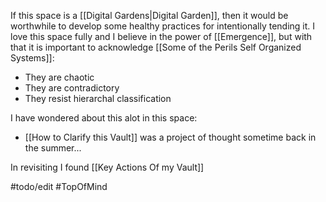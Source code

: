 If this space is a [[Digital Gardens|Digital Garden]], then it would be worthwhile to develop some healthy practices for intentionally tending it. I love this space fully and I believe in the power of [[Emergence]], but with that it is important to acknowledge [[Some of the Perils Self Organized Systems]]:
- They are chaotic
- They are contradictory
- They resist hierarchal classification


I have wondered about this alot in this space:
- [[How to Clarify this Vault]] was a project of thought sometime back in the summer...

In revisiting I found [[Key Actions Of my Vault]]

#todo/edit #TopOfMind 